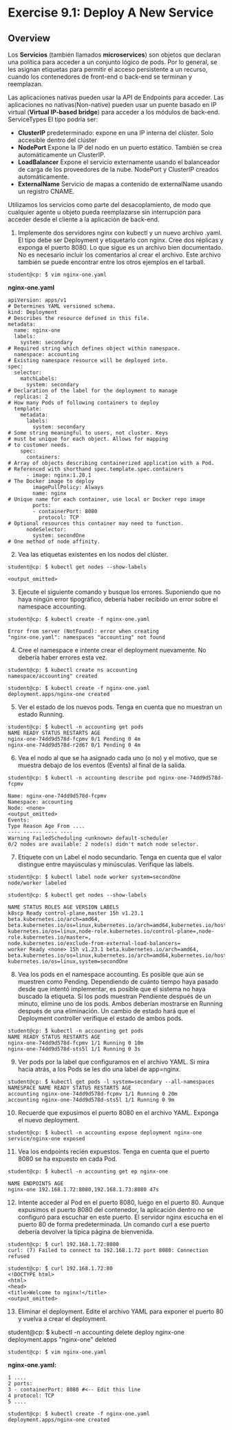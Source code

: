 # Exercise 9.1: Deploy A New Service

## Overview

Los **Servicios** (también llamados **microservices**) son objetos que declaran una política para acceder a un conjunto lógico de pods. Por lo general, se les asignan etiquetas para permitir el acceso persistente a un recurso, cuando los contenedores de front-end o back-end se terminan y reemplazan.

Las aplicaciones nativas pueden usar la API de Endpoints para acceder. Las aplicaciones no nativas(Non-native) pueden usar un puente basado en IP virtual (**Virtual IP-based bridge**) para acceder a los módulos de back-end. ServiceTypes El tipo podría ser:

- **ClusterIP** predeterminado: expone en una IP interna del clúster. Solo accesible dentro del clúster
- **NodePort** Expone la IP del nodo en un puerto estático. También se crea automáticamente un ClusterIP.
- **LoadBalancer** Expone el servicio externamente usando el balanceador de carga de los proveedores de la nube. NodePort y ClusterIP creados automáticamente.
- **ExternalName** Servicio de mapas a contenido de externalName usando un registro CNAME.

Utilizamos los servicios como parte del desacoplamiento, de modo que cualquier agente u objeto pueda reemplazarse sin interrupción para acceder desde el cliente a la aplicación de back-end.

1. Implemente dos servidores nginx con kubectl y un nuevo archivo .yaml. El tipo debe ser Deployment y etiquetarlo con nginx. Cree dos réplicas y exponga el puerto 8080. Lo que sigue es un archivo bien documentado. No es necesario incluir los comentarios al crear el archivo. Este archivo también se puede encontrar entre los otros ejemplos en el tarball.

`student@cp: ̃$ vim nginx-one.yaml`

**nginx-one.yaml**

```
apiVersion: apps/v1
# Determines YAML versioned schema.
kind: Deployment
# Describes the resource defined in this file.
metadata:
  name: nginx-one
  labels:
    system: secondary
# Required string which defines object within namespace.
  namespace: accounting
# Existing namespace resource will be deployed into.
spec:
  selector:
    matchLabels:
      system: secondary
# Declaration of the label for the deployment to manage
  replicas: 2
# How many Pods of following containers to deploy
  template:
    metadata:
      labels:
        system: secondary
# Some string meaningful to users, not cluster. Keys
# must be unique for each object. Allows for mapping
# to customer needs.
    spec:
      containers:
# Array of objects describing containerized application with a Pod.
# Referenced with shorthand spec.template.spec.containers
      - image: nginx:1.20.1
# The Docker image to deploy
        imagePullPolicy: Always
        name: nginx
# Unique name for each container, use local or Docker repo image
        ports:
        - containerPort: 8080
          protocol: TCP
# Optional resources this container may need to function.
      nodeSelector:
        system: secondOne
# One method of node affinity.
```


2. Vea las etiquetas existentes en los nodos del clúster.

`student@cp: ̃$ kubectl get nodes --show-labels`

```
<output_omitted>
```

3. Ejecute el siguiente comando y busque los errores. Suponiendo que no haya ningún error tipográfico, debería haber recibido un error sobre el namespace accounting.

`student@cp: ̃$ kubectl create -f nginx-one.yaml`

```
Error from server (NotFound): error when creating
"nginx-one.yaml": namespaces "accounting" not found
```
4. Cree el namespace e intente crear el deployment nuevamente. No debería haber errores esta vez.

```
student@cp: ̃$ kubectl create ns accounting
namespace/accounting" created
```
```
student@cp: ̃$ kubectl create -f nginx-one.yaml
deployment.apps/nginx-one created
```

5. Ver el estado de los nuevos pods. Tenga en cuenta que no muestran un estado Running.

```
student@cp: ̃$ kubectl -n accounting get pods
NAME READY STATUS RESTARTS AGE
nginx-one-74dd9d578d-fcpmv 0/1 Pending 0 4m
nginx-one-74dd9d578d-r2d67 0/1 Pending 0 4m
```

6. Vea el nodo al que se ha asignado cada uno (o no) y el motivo, que se muestra debajo de los eventos (Events) al final de la salida.

```
student@cp: ̃$ kubectl -n accounting describe pod nginx-one-74dd9d578d-fcpmv
```

```
Name: nginx-one-74dd9d578d-fcpmv
Namespace: accounting
Node: <none>
<output_omitted>
Events:
Type Reason Age From ....
---- ------ ---- ----
Warning FailedScheduling <unknown> default-scheduler
0/2 nodes are available: 2 node(s) didn't match node selector.
```

7. Etiquete con un Label el nodo secundario. Tenga en cuenta que el valor distingue entre mayúsculas y minúsculas. Verifique las labels.

```
student@cp: ̃$ kubectl label node worker system=secondOne
node/worker labeled
```

```
student@cp: ̃$ kubectl get nodes --show-labels

NAME STATUS ROLES AGE VERSION LABELS
k8scp Ready control-plane,master 15h v1.23.1 beta.kubernetes.io/arch=amd64,
beta.kubernetes.io/os=linux,kubernetes.io/arch=amd64,kubernetes.io/hostname=k8scp,
kubernetes.io/os=linux,node-role.kubernetes.io/control-plane=,node-role.kubernetes.io/master=,
node.kubernetes.io/exclude-from-external-load-balancers=
worker Ready <none> 15h v1.23.1 beta.kubernetes.io/arch=amd64,
beta.kubernetes.io/os=linux,kubernetes.io/arch=amd64,kubernetes.io/hostname=worker,
kubernetes.io/os=linux,system=secondOne
```

8. Vea los pods en el namespace accounting. Es posible que aún se muestren como Pending. Dependiendo de cuánto tiempo haya pasado desde que intentó implementar, es posible que el sistema no haya buscado la etiqueta. Si los pods muestran Pendiente después de un minuto, elimine uno de los pods. Ambos deberían mostrarse en Running después de una eliminación. Un cambio de estado hará que el Deployment controller verifique el estado de ambos pods.



```
student@cp: ̃$ kubectl -n accounting get pods
NAME READY STATUS RESTARTS AGE
nginx-one-74dd9d578d-fcpmv 1/1 Running 0 10m
nginx-one-74dd9d578d-sts5l 1/1 Running 0 3s
```

9. Ver pods por la label que configuramos en el archivo YAML. Si mira hacia atrás, a los Pods se les dio una label de app=nginx.

```
student@cp: ̃$ kubectl get pods -l system=secondary --all-namespaces
NAMESPACE NAME READY STATUS RESTARTS AGE
accounting nginx-one-74dd9d578d-fcpmv 1/1 Running 0 20m
accounting nginx-one-74dd9d578d-sts5l 1/1 Running 0 9m
```

10. Recuerde que expusimos el puerto 8080 en el archivo YAML. Exponga el nuevo deployment.

```
student@cp: ̃$ kubectl -n accounting expose deployment nginx-one
service/nginx-one exposed
```

11. Vea los endpoints recién expuestos. Tenga en cuenta que el puerto 8080 se ha expuesto en cada Pod.

`student@cp: ̃$ kubectl -n accounting get ep nginx-one`

```
NAME ENDPOINTS AGE
nginx-one 192.168.1.72:8080,192.168.1.73:8080 47s
```

12. Intente acceder al Pod en el puerto 8080, luego en el puerto 80. Aunque expusimos el puerto 8080 del contenedor, la aplicación dentro no se configuró para escuchar en este puerto. El servidor nginx escucha en el puerto 80 de forma predeterminada. Un comando curl a ese puerto debería devolver la típica página de bienvenida.

```
student@cp: ̃$ curl 192.168.1.72:8080
curl: (7) Failed to connect to 192.168.1.72 port 8080: Connection refused
```

```
student@cp: ̃$ curl 192.168.1.72:80
<!DOCTYPE html>
<html>
<head>
<title>Welcome to nginx!</title>
<output_omitted>
```

13. Eliminar el deployment. Edite el archivo YAML para exponer el puerto 80 y vuelva a crear el deployment.


student@cp: ̃$ kubectl -n accounting delete deploy nginx-one deployment.apps "nginx-one" deleted

```
student@cp: ̃$ vim nginx-one.yaml
```
**nginx-one.yaml:**
```
1 ....
2 ports:
3 - containerPort: 8080 #<-- Edit this line
4 protocol: TCP
5 ....
```

```
student@cp: ̃$ kubectl create -f nginx-one.yaml
deployment.apps/nginx-one created
```